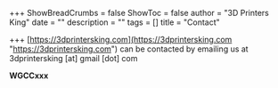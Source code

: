 +++
ShowBreadCrumbs = false
ShowToc = false
author = "3D Printers King"
date = ""
description = ""
tags = []
title = "Contact"

+++
[https://3dprintersking.com](https://3dprintersking.com "https://3dprintersking.com") can be contacted by emailing us at 3dprintersking \[at\] gmail \[dot\] com

**WGCCxxx**